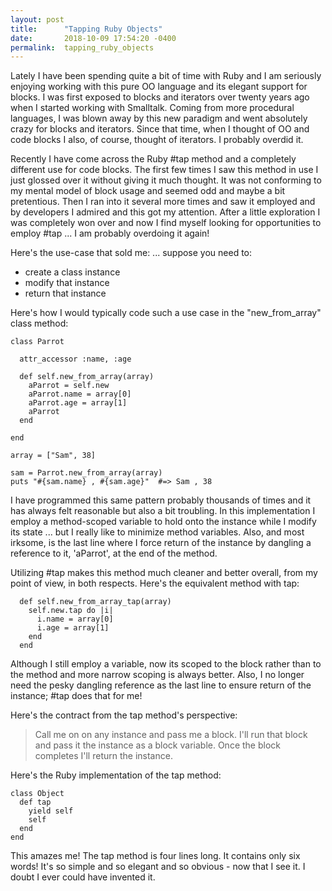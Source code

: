 ```yaml
---
layout: post
title:      "Tapping Ruby Objects"
date:       2018-10-09 17:54:20 -0400
permalink:  tapping_ruby_objects
---
```



Lately I have been spending quite a bit of time with Ruby and I am seriously enjoying working with this pure OO language and its elegant support for blocks.  I was first exposed to blocks and iterators over twenty years ago when I started working with Smalltalk.  Coming from more procedural languages, I was blown away by this new paradigm and went absolutely crazy for blocks and iterators.  Since that time, when I thought of OO and code blocks I also, of course, thought of iterators.  I probably overdid it.


Recently I have come across the Ruby #tap method and a completely different use for code blocks.  The first few times I saw this method in use I just glossed over it without giving it much thought.  It was not conforming to my mental model of block usage and seemed odd and maybe a bit pretentious. Then I ran into it several more times and saw it employed and by developers I admired and this got my attention.  After a little exploration I was completely won over and now I find myself looking for opportunities to employ #tap ... I am probably overdoing it again!

Here's the use-case that sold me:  ... suppose you need to:

* create a class  instance
* modify that instance
* return that instance

Here's how I would typically code such a use case in the "new_from_array" class method:

```
class Parrot

  attr_accessor :name, :age

  def self.new_from_array(array)
    aParrot = self.new
    aParrot.name = array[0]
    aParrot.age = array[1]
    aParrot
  end

end

array = ["Sam", 38]

sam = Parrot.new_from_array(array)
puts "#{sam.name} , #{sam.age}"  #=> Sam , 38

```

I have programmed this same pattern probably thousands of times and it has always felt reasonable but also a bit troubling.  In this implementation I employ a method-scoped variable to hold onto the instance while I modify its state ... but I really like to minimize method variables. Also, and most irksome, is the last line where I force return of the instance by dangling a reference to it, 'aParrot', at the end of the method.

Utilizing #tap makes this method much cleaner and better overall, from my point of view, in both respects.   Here's the equivalent method with tap:

```
  def self.new_from_array_tap(array)
    self.new.tap do |i|
      i.name = array[0]
      i.age = array[1]
    end
  end
```

Although I still employ a variable, now its scoped to the block rather than to the method and more narrow scoping is always better.  Also, I no longer need the pesky dangling reference as the last line to ensure return of the instance; #tap does that for me!

Here's the contract from the tap method's perspective:  
> Call me on on any instance and pass me a block.  I'll run that block and pass it the instance as a block variable.  Once the block completes I'll return the instance.
> 

Here's the Ruby implementation of the tap method:

```
class Object
  def tap
    yield self
    self
  end
end

```

This amazes me!  The tap method is four lines long.  It contains only six words!  It's so simple and so elegant and so obvious - now that I see it.  I doubt I ever could have invented it. 





